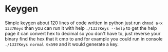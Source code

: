 # Keygen
Simple keygen about 120 lines of code written in python just run `chmod a+x 1337Keys` than you can run it with help `./1337Keys --help` to get the help page it can convert hex to decimal so you don't have to, just reverse your binary find the hex that it cmp to and for example you could run in console `./1337Keys normal 0x590` and it would generate a key.
